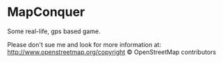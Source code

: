 MapConquer
==========

Some real-life, gps based game.

Please don't sue me and look for more information at: http://www.openstreetmap.org/copyright
© OpenStreetMap contributors

